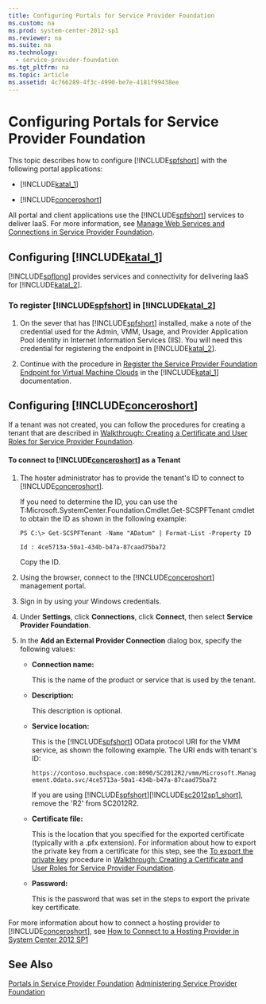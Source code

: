 ```yaml
---
title: Configuring Portals for Service Provider Foundation
ms.custom: na
ms.prod: system-center-2012-sp1
ms.reviewer: na
ms.suite: na
ms.technology: 
  - service-provider-foundation
ms.tgt_pltfrm: na
ms.topic: article
ms.assetid: 4c766289-4f3c-4990-be7e-4181f99438ee
---
```

# Configuring Portals for Service Provider Foundation
This topic describes how to configure [!INCLUDE[spfshort](./Token/spfshort_md.md)] with the following portal applications:

-   [!INCLUDE[katal_1](./Token/katal_1_md.md)]

-   [!INCLUDE[conceroshort](./Token/conceroshort_md.md)]

All portal and client applications use the [!INCLUDE[spfshort](./Token/spfshort_md.md)] services to deliver IaaS. For more information, see [Manage Web Services and Connections in Service Provider Foundation](./Manage-Web-Services-and-Connections-in-Service-Provider-Foundation.md).

## Configuring [!INCLUDE[katal_1](./Token/katal_1_md.md)]
[!INCLUDE[spflong](./Token/spflong_md.md)] provides services and connectivity for delivering IaaS for [!INCLUDE[katal_2](./Token/katal_2_md.md)].

### <a name="SMP_Procedure"></a>To register [!INCLUDE[spfshort](./Token/spfshort_md.md)] in [!INCLUDE[katal_2](./Token/katal_2_md.md)]

1.  On the sever that has [!INCLUDE[spfshort](./Token/spfshort_md.md)] installed, make a note of the credential used for the Admin, VMM, Usage, and Provider Application Pool identity in Internet Information Services \(IIS\). You will need this credential for registering the endpoint in [!INCLUDE[katal_2](./Token/katal_2_md.md)].

2.  Continue with the procedure in [Register the Service Provider Foundation Endpoint for Virtual Machine Clouds](assetId:///197ac7a4-6ca2-46a4-855d-327979b68ea5) in the [!INCLUDE[katal_1](./Token/katal_1_md.md)] documentation.

## Configuring [!INCLUDE[conceroshort](./Token/conceroshort_md.md)]
If a tenant was not created, you can follow the procedures for creating a tenant that are described in [Walkthrough: Creating a Certificate and User Roles for Service Provider Foundation](./Walkthrough--Creating-a-Certificate-and-User-Roles-for-Service-Provider-Foundation.md).

#### To connect to [!INCLUDE[conceroshort](./Token/conceroshort_md.md)] as a Tenant

1.  The hoster administrator has to provide the tenant's ID to connect to [!INCLUDE[conceroshort](./Token/conceroshort_md.md)].

    If you need to determine the ID, you can use the T:Microsoft.SystemCenter.Foundation.Cmdlet.Get\-SCSPFTenant cmdlet to obtain the ID as shown in the following example:

    ```
    PS C:\> Get-SCSPFTenant -Name "ADatum" | Format-List -Property ID

    Id : 4ce5713a-50a1-434b-b47a-87caad75ba72
    ```

    Copy the ID.

2.  Using the browser, connect to the [!INCLUDE[conceroshort](./Token/conceroshort_md.md)] management portal.

3.  Sign in by using your Windows credentials.

4.  Under **Settings**, click **Connections**, click **Connect**, then select **Service Provider Foundation**.

5.  In the **Add an External Provider Connection** dialog box, specify the following values:

    -   **Connection name:**

        This is the name of the product or service that is used by the tenant.

    -   **Description:**

        This  description is optional.

    -   **Service location:**

        This is the [!INCLUDE[spfshort](./Token/spfshort_md.md)] OData protocol URI for the VMM service, as shown the following example. The URI ends with tenant's ID:

        `https://contoso.muchspace.com:8090/SC2012R2/vmm/Microsoft.Management.Odata.svc/4ce5713a-50a1-434b-b47a-87caad75ba72`

        If you are using [!INCLUDE[spfshort](./Token/spfshort_md.md)][!INCLUDE[sc2012sp1_short](./Token/sc2012sp1_short_md.md)], remove the 'R2' from SC2012R2.

    -   **Certificate file:**

        This is the location that you specified for the exported certificate \(typically with a .pfx extension\). For information about how to export the private key from a certificate for this step, see the [To export the private key](./Walkthrough--Creating-a-Certificate-and-User-Roles-for-Service-Provider-Foundation.md#BMK_ExportPrivate) procedure in [Walkthrough: Creating a Certificate and User Roles for Service Provider Foundation](./Walkthrough--Creating-a-Certificate-and-User-Roles-for-Service-Provider-Foundation.md).

    -   **Password:**

        This is the password that was set in the steps to export the private key certificate.

For more information about how to connect a hosting provider to [!INCLUDE[conceroshort](./Token/conceroshort_md.md)], see [How to Connect to a Hosting Provider in System Center 2012 SP1](assetId:///5f2729ef-9647-4f5f-bb39-27ea8fc3f0e6)

## See Also
[Portals in Service Provider Foundation](./Portals-in-Service-Provider-Foundation.md)
[Administering Service Provider Foundation](./Administering-Service-Provider-Foundation.md)


